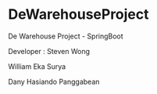 # DeWarehouseProject
De Warehouse Project - SpringBoot


Developer :
Steven Wong

William Eka Surya

Dany Hasiando Panggabean
